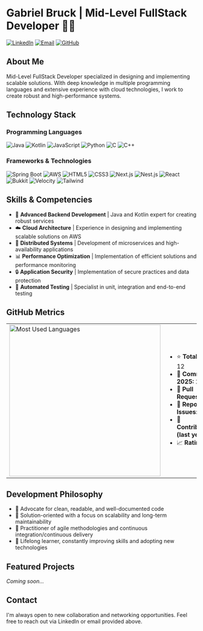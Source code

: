# Gabriel Bruck | Mid-Level FullStack Developer 👨‍💻

[![LinkedIn](https://img.shields.io/badge/LinkedIn-0077B5?style=for-the-badge&logo=linkedin&logoColor=white)](https://linkedin.com/in/gabrielbruck)
[![Email](https://img.shields.io/badge/Gmail-D14836?style=for-the-badge&logo=gmail&logoColor=white)](mailto:gabrielcorreabruck@gmail.com)
[![GitHub](https://img.shields.io/badge/GitHub-100000?style=for-the-badge&logo=github&logoColor=white)](https://github.com/gabriaum)

## About Me

Mid-Level FullStack Developer specialized in designing and implementing scalable solutions. With deep knowledge in multiple programming languages ​​and extensive experience with cloud technologies, I work to create robust and high-performance systems.

## Technology Stack

### Programming Languages
![Java](https://img.shields.io/badge/Java-ED8B00?style=flat-square&logo=openjdk&logoColor=white)
![Kotlin](https://img.shields.io/badge/Kotlin-7F52FF?style=flat-square&logo=kotlin&logoColor=white)
![JavaScript](https://img.shields.io/badge/JavaScript-F7DF1E?style=flat-square&logo=javascript&logoColor=black)
![Python](https://img.shields.io/badge/Python-3776AB?style=flat-square&logo=python&logoColor=white)
![C](https://img.shields.io/badge/C-A8B9CC?style=flat-square&logo=c&logoColor=white)
![C++](https://img.shields.io/badge/C++-00599C?style=flat-square&logo=cplusplus&logoColor=white)

### Frameworks & Technologies
![Spring Boot](https://img.shields.io/badge/Spring_Boot-6DB33F?style=flat-square&logo=spring-boot&logoColor=white)
![AWS](https://img.shields.io/badge/AWS-232F3E?style=flat-square&logo=amazon-aws&logoColor=white)
![HTML5](https://img.shields.io/badge/HTML5-E34F26?style=flat-square&logo=html5&logoColor=white)
![CSS3](https://img.shields.io/badge/CSS3-1572B6?style=flat-square&logo=css3&logoColor=white)
![Next.js](https://img.shields.io/badge/Next.js-000000?style=flat-square&logo=next.js&logoColor=white)
![Nest.js](https://img.shields.io/badge/NestJS-E0234E?style=flat-square&logo=nestjs&logoColor=white)
![React](https://img.shields.io/badge/React-61DAFB?style=flat-square&logo=react&logoColor=white)
![Bukkit](https://img.shields.io/badge/Bukkit-6DB33F?style=flat-square&logo=minecraft&logoColor=white)
![Velocity](https://img.shields.io/badge/Velocity-5C2D91?style=flat-square&logoColor=white)
![Tailwind](https://img.shields.io/badge/Tailwind_CSS-38B2AC?style=flat-square&logo=tailwind-css&logoColor=white)

## Skills & Competencies

- 🚀 **Advanced Backend Development** | Java and Kotlin expert for creating robust services
- ☁️ **Cloud Architecture** | Experience in designing and implementing scalable solutions on AWS
- 🔄 **Distributed Systems** | Development of microservices and high-availability applications
- 📊 **Performance Optimization** | Implementation of efficient solutions and performance monitoring
- 🔒 **Application Security** | Implementation of secure practices and data protection
- 🧪 **Automated Testing** | Specialist in unit, integration and end-to-end testing

## GitHub Metrics

<table> 
<tr> 
<td> 
<img src="https://github-readme-stats.vercel.app/api/top-langs/?username=gabriaum&layout=compact&theme=dark" alt="Most Used Languages" width="400"/> 
</td> 
<td> 
<ul> 
<li>⭐ <strong>Total Stars:</strong> 12</li> 
<li>🔄 <strong>Commits in 2025:</strong> 29</li> 
<li>🔀 <strong>Pull Requests:</strong> 1</li> 
<li>🐛 <strong>Reported Issues:</strong> 0</li> 
<li>🤝 <strong>Contributions (last year):</strong> 0</li>
<li>📈 <strong>Rating:</strong> C+</li>
</ul>
</td>
</tr>
</table>

## Development Philosophy

- 📐 Advocate for clean, readable, and well-documented code
- 🧩 Solution-oriented with a focus on scalability and long-term maintainability
- 🔄 Practitioner of agile methodologies and continuous integration/continuous delivery
- 🌱 Lifelong learner, constantly improving skills and adopting new technologies

## Featured Projects

*Coming soon...*

## Contact

I'm always open to new collaboration and networking opportunities. Feel free to reach out via LinkedIn or email provided above.
